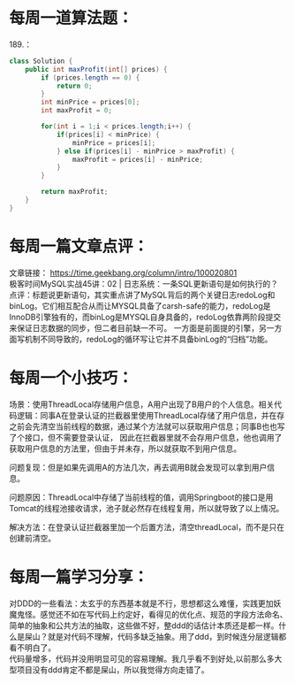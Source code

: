 # 每周一道算法题：
189.：
```java
class Solution {
    public int maxProfit(int[] prices) {
        if (prices.length == 0) {
            return 0;
        } 
        int minPrice = prices[0];
        int maxProfit = 0;

        for(int i = 1;i < prices.length;i++) {
            if(prices[i] < minPrice) {
                minPrice = prices[i];
            } else if(prices[i] - minPrice > maxProfit) {
                maxProfit = prices[i] - minPrice;
            }
        }

        return maxProfit;
    }
}
```
# 每周一篇文章点评：
文章链接： https://time.geekbang.org/column/intro/100020801</br>
极客时间MySQL实战45讲：02 | 日志系统：一条SQL更新语句是如何执行的？</br>
点评：标题说更新语句，其实重点讲了MySQL背后的两个关键日志redoLog和binLog。它们相互配合从而让MYSQL具备了carsh-safe的能力，redoLog是InnoDB引擎独有的，而binLog是MYSQL自身具备的，redoLog依靠两阶段提交来保证日志数据的同步，但二者目前缺一不可。
一方面是前面提的引擎，另一方面写机制不同导致的，redoLog的循环写让它并不具备binLog的“归档”功能。

# 每周一个小技巧：
场景：使用ThreadLocal存储用户信息，A用户出现了B用户的个人信息。相关代码逻辑：同事A在登录认证的拦截器里使用ThreadLocal存储了用户信息，并在存之前会先清空当前线程的数据，通过某个方法就可以获取用户信息；同事B也也写了个接口，但不需要登录认证，
因此在拦截器里就不会存用户信息，他也调用了获取用户信息的方法里，但由于并未存，所以就获取不到用户信息。</br>

问题复现：但是如果先调用A的方法几次，再去调用B就会发现可以拿到用户信息。</br>

问题原因：ThreadLocal中存储了当前线程的值，调用Springboot的接口是用Tomcat的线程池接收请求，池子就必然存在线程复用，所以就导致了以上情况。</br>

解决方法：在登录认证拦截器里加一个后置方法，清空threadLocal，而不是只在创建前清空。<br>

# 每周一篇学习分享：
对DDD的一些看法：太玄乎的东西基本就是不行，思想都这么难懂，实践更加妖魔鬼怪。感觉还不如在写代码上约定好，看得见的优化点、规范的字段方法命名、简单的抽象和公共方法的抽取，这些做不好，整ddd的话估计本质还是都一样。什么是屎山？就是对代码不理解，代码多缺乏抽象。用了ddd，到时候连分层逻辑都看不明白了。</br>
代码量增多，代码并没用明显可见的容易理解。我几乎看不到好处,以前那么多大型项目没有ddd肯定不都是屎山，所以我觉得方向走错了。
